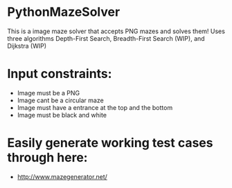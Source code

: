 # PythonMazeSolver

This is a image maze solver that accepts PNG mazes and solves them! Uses three algorithms Depth-First Search, Breadth-First Search (WIP), and Dijkstra (WIP)

# Input constraints:
  - Image must be a PNG
  - Image cant be a circular maze
  - Image must have a entrance at the top and the bottom
  - Image must be black and white 

# Easily generate working test cases through here:
  - http://www.mazegenerator.net/
